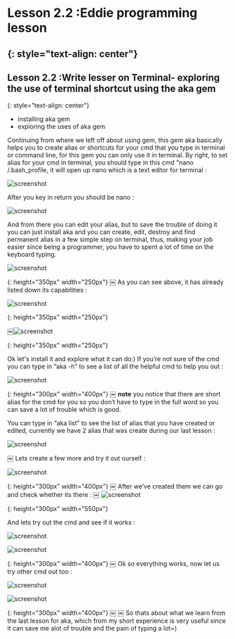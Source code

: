 # Lesson 2.2 :Eddie programming lesson
{: style="text-align: center"}
--------------------------------------

## Lesson 2.2 :Write lesser on Terminal- exploring the use of terminal shortcut using the aka gem
{: style="text-align: center"}


- installing aka gem
- exploring the uses of aka gem

Continuing from where we left off about using gem, this gem aka basically helps you to create alias or shortcuts for your cmd that you type in terminal or command line, for this gem you can only use it in terminal. By right, to set alias for your cmd in terminal, you should type in this cmd "nano /.bash_profile, it will open up nano which is a text editor for terminal :

![screenshot][id]

[id]:/images/Lesson2.2/Photo1.png


 After you key in return you should be nano :

 ![screenshot][id1]

 [id1]:/images/Lesson2.2/Photo2.png


And from there you can edit your alias, but to save the trouble of doing it you can just install aka and you can create, edit, destroy and find permanent alias in a few simple step on terminal, thus, making your job easier since being a programmer, you have to spent a lot of time on the keyboard typing.

![screenshot][id2]

[id2]:/images/Lesson2.2/Photo3.png
{: height="350px" width="250px"}
￼
As you can see above, it has already listed down its capabilities :

![screenshot][id3]

[id3]:/images/Lesson2.2/Photo4.png
{: height="350px" width="250px"}

￼![screenshot][id4]

[id4]:/images/Lesson2.2/Photo5.png
{: height="350px" width="250px"}


Ok let's install it and explore what it can do:)
If you’re not sure of the cmd you can type in “aka -h” to see a list of all the helpful cmd to help you out :

![screenshot][id5]

[id5]:/images/Lesson2.2/Photo6.png
{: height="300px" width="400px"}
￼
**note** you notice that there are short alias for the cmd for you so you don’t have to type in the full word so you can save a lot of trouble which is good.

You can type in “aka list” to see the list of alias that you have created or edited, currently we have 2 alias that was create during our last lesson :

![screenshot][id6]

[id6]:/images/Lesson2.2/Photo7.png

￼
Lets create a few more and try it out ourself :

![screenshot][id7]

[id7]:/images/Lesson2.2/Photo8.png
{: height="300px" width="400px"}
￼
After we’ve created them we can go and check whether its there :
￼
![screenshot][id8]

[id8]:/images/Lesson2.2/Photo9.png
{: height="300px" width="550px"}

And lets try out the cmd and see if it works :

![screenshot][id9]

[id9]:/images/Lesson2.2/Photo10.png


![screenshot][id10]

[id10]:/images/Lesson2.2/Photo11.png
{: height="300px" width="400px"}
￼
Ok so everything works, now let us try other cmd out too :

![screenshot][id11]

[id11]:/images/Lesson2.2/Photo12.png


![screenshot][id12]

[id12]:/images/Lesson2.2/Photo13.png
{: height="300px" width="400px"}
￼
￼
So thats about what we learn from the last lesson for aka, which from my short experience is very useful since it can save me alot of trouble and the pain of typing a lot=)
